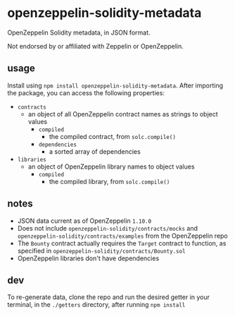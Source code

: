 # openzeppelin-solidity-metadata
OpenZeppelin Solidity metadata, in JSON format.

Not endorsed by or affiliated with Zeppelin or OpenZeppelin.

## usage
Install using `npm install openzeppelin-solidity-metadata`. After importing the package, you can access the following properties:
- `contracts`
    - an object of all OpenZeppelin contract names as strings to object values
        - `compiled`
            - the compiled contract, from `solc.compile()`
        - `dependencies`
            - a sorted array of dependencies
- `libraries`
    - an object of OpenZeppelin library names to object values
        - `compiled`
            - the compiled library, from `solc.compile()`

## notes
- JSON data current as of OpenZeppelin `1.10.0`
- Does not include `openzeppelin-solidity/contracts/mocks` and `openzeppelin-solidity/contracts/examples` from the OpenZeppelin repo
- The `Bounty` contract actually requires the `Target` contract to function, as specified in `openzeppelin-solidity/contracts/Bounty.sol`
- OpenZeppelin libraries don't have dependencies

## dev
To re-generate data, clone the repo and run the desired getter in your terminal, in the `./getters` directory, after running `npm install`
